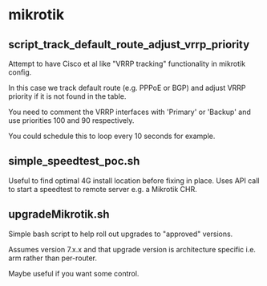 # mikrotik

## script_track_default_route_adjust_vrrp_priority

Attempt to have Cisco et al like "VRRP tracking" functionality in mikrotik config. 

In this case we track default route (e.g. PPPoE or BGP) and adjust VRRP priority if it is not found in the table.

You need to comment the VRRP interfaces with 'Primary' or 'Backup' and use priorities 100 and 90 respectively.

You could schedule this to loop every 10 seconds for example.


## simple_speedtest_poc.sh

Useful to find optimal 4G install location before fixing in place. Uses API call to start a speedtest to remote server e.g. a Mikrotik CHR.


## upgradeMikrotik.sh

Simple bash script to help roll out upgrades to "approved" versions.  

Assumes version 7.x.x and that upgrade version is architecture specific i.e. arm rather than per-router.

Maybe useful if you want some control.
